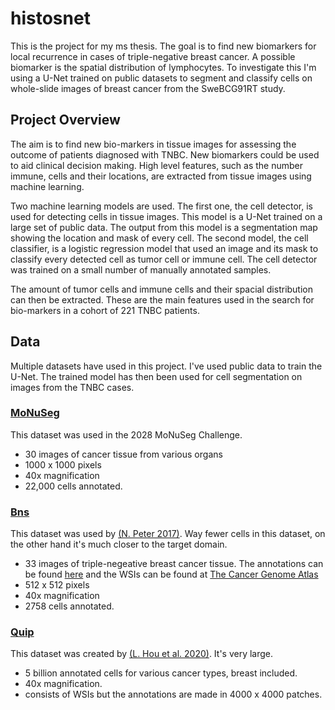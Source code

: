 # histosnet
This is the project for my ms thesis. The goal is to find new biomarkers for local recurrence in cases of triple-negative breast cancer. A possible biomarker is the spatial distribution of lymphocytes. To investigate this I'm using a U-Net trained on public datasets to segment and classify cells on whole-slide images of breast cancer from the SweBCG91RT study. 

## Project Overview
The aim is to find new bio-markers in tissue images for assessing the outcome of patients diagnosed with TNBC. New biomarkers could be used to aid clinical decision making. High level features, such as the number immune, cells and their locations, are extracted from tissue images using machine learning. 

Two machine learning models are used. The first one, the cell detector, is used for detecting cells in tissue images. This model is a U-Net trained on a large set of public data. The output from this model is a segmentation map showing the location and mask of every cell. The second model, the cell classifier, is a logistic regression model that used an image and its mask to classify every detected cell as tumor cell or immune cell. The cell detector was trained on a small number of manually annotated samples.

The amount of tumor cells and immune cells and their spacial distribution can then be extracted. These are the main features used in the search for bio-markers in a cohort of 221 TNBC patients.

## Data
Multiple datasets have used in this project. I've used public data to train the U-Net. The trained model has then been used for cell segmentation on images from the TNBC cases.

### [MoNuSeg](https://monuseg.grand-challenge.org/Data/)
This dataset was used in the 2028 MoNuSeg Challenge.
* 30 images of cancer tissue from various organs
* 1000 x 1000 pixels
* 40x magnification
* 22,000 cells annotated.

### [Bns](http://members.cbio.mines-paristech.fr/~pnaylor/BNS.zip)
This dataset was used by [(N. Peter 2017)](https://ieeexplore.ieee.org/document/7950669). Way fewer cells in this dataset, on the other hand it's much closer to the target domain.
* 33 images of triple-negeative breast cancer tissue. The annotations can be found [here](https://wiki.cancerimagingarchive.net/display/DOI/Dataset+of+Segmented+Nuclei+in+Hematoxylin+and+Eosin+Stained+Histopathology+Images) and the WSIs can be found at [The Cancer Genome Atlas](https://cancergenome.nih.gov/)
* 512 x 512 pixels
* 40x magnification
* 2758 cells annotated.

### [Quip]()
This dataset was created by [(L. Hou et al. 2020)](https://www.nature.com/articles/s41597-020-0528-1). It's very large.
* 5 billion annotated cells for various cancer types, breast included.
* 40x magnification.
* consists of WSIs but the annotations are made in 4000 x 4000 patches.
